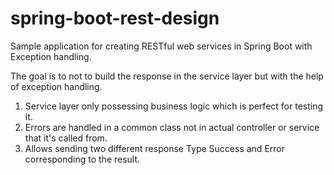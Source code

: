 # spring-boot-rest-design

Sample application for creating RESTful web services in Spring Boot with Exception handling. 

The goal is to not to build the response in the service layer but with the help of exception handling.

  1. Service layer only possessing business logic which is perfect for testing it.
  2. Errors are handled in a common class not in actual controller or service that it's called from.
  2. Allows sending two different response Type Success and Error corresponding to the result.
